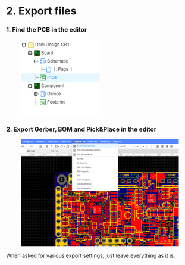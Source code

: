 # 2. Export files

### 1. Find the PCB in the editor

<figure><img src="../../../.gitbook/assets/image (15).png" alt=""><figcaption></figcaption></figure>

### 2. Export Gerber, BOM and Pick\&Place in the editor

<figure><img src="../../../.gitbook/assets/image (1).png" alt=""><figcaption></figcaption></figure>

When asked for various export settings, just leave everything as it is.
